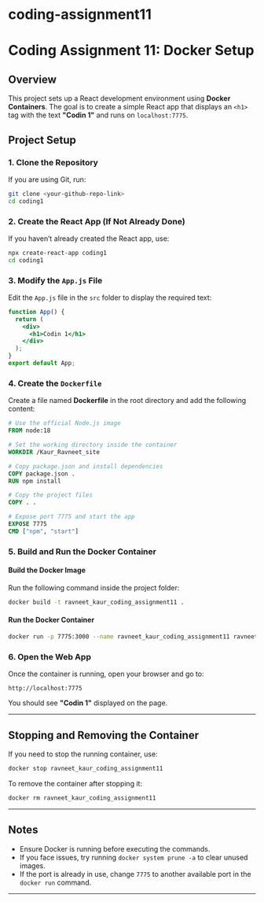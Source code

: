 
# coding-assignment11

# Coding Assignment 11: Docker Setup

## Overview
This project sets up a React development environment using **Docker Containers**. The goal is to create a simple React app that displays an `<h1>` tag with the text **"Codin 1"** and runs on `localhost:7775`.


## Project Setup
### 1. Clone the Repository
If you are using Git, run:
```sh
git clone <your-github-repo-link>
cd coding1
```


### 2. Create the React App (If Not Already Done)
If you haven’t already created the React app, use:
```sh
npx create-react-app coding1
cd coding1
```

### 3. Modify the `App.js` File
Edit the `App.js` file in the `src` folder to display the required text:
```jsx
function App() {
  return (
    <div>
      <h1>Codin 1</h1>
    </div>
  );
}
export default App;
```

### 4. Create the `Dockerfile`
Create a file named **Dockerfile** in the root directory and add the following content:
```dockerfile
# Use the official Node.js image
FROM node:18

# Set the working directory inside the container
WORKDIR /Kaur_Ravneet_site

# Copy package.json and install dependencies
COPY package.json .
RUN npm install

# Copy the project files
COPY . .

# Expose port 7775 and start the app
EXPOSE 7775
CMD ["npm", "start"]
```

### 5. Build and Run the Docker Container
#### **Build the Docker Image**
Run the following command inside the project folder:
```sh
docker build -t ravneet_kaur_coding_assignment11 .
```

#### **Run the Docker Container**
```sh
docker run -p 7775:3000 --name ravneet_kaur_coding_assignment11 ravneet_kaur_coding_assignment11
```

### 6. Open the Web App
Once the container is running, open your browser and go to:
```
http://localhost:7775
```
You should see **"Codin 1"** displayed on the page.

---

## Stopping and Removing the Container
If you need to stop the running container, use:
```sh
docker stop ravneet_kaur_coding_assignment11
```
To remove the container after stopping it:
```sh
docker rm ravneet_kaur_coding_assignment11
```

---

## Notes
- Ensure Docker is running before executing the commands.
- If you face issues, try running `docker system prune -a` to clear unused images.
- If the port is already in use, change `7775` to another available port in the `docker run` command.

---

